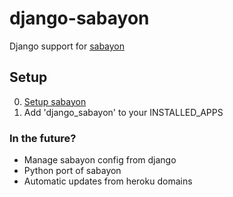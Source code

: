 # django-sabayon
Django support for [sabayon](https://github.com/dmathieu/sabayon)

## Setup
0. [Setup sabayon](https://github.com/dmathieu/sabayon/blob/master/README.md#setup)
1. Add 'django_sabayon' to your INSTALLED_APPS

### In the future?
+ Manage sabayon config from django
+ Python port of sabayon
+ Automatic updates from heroku domains
